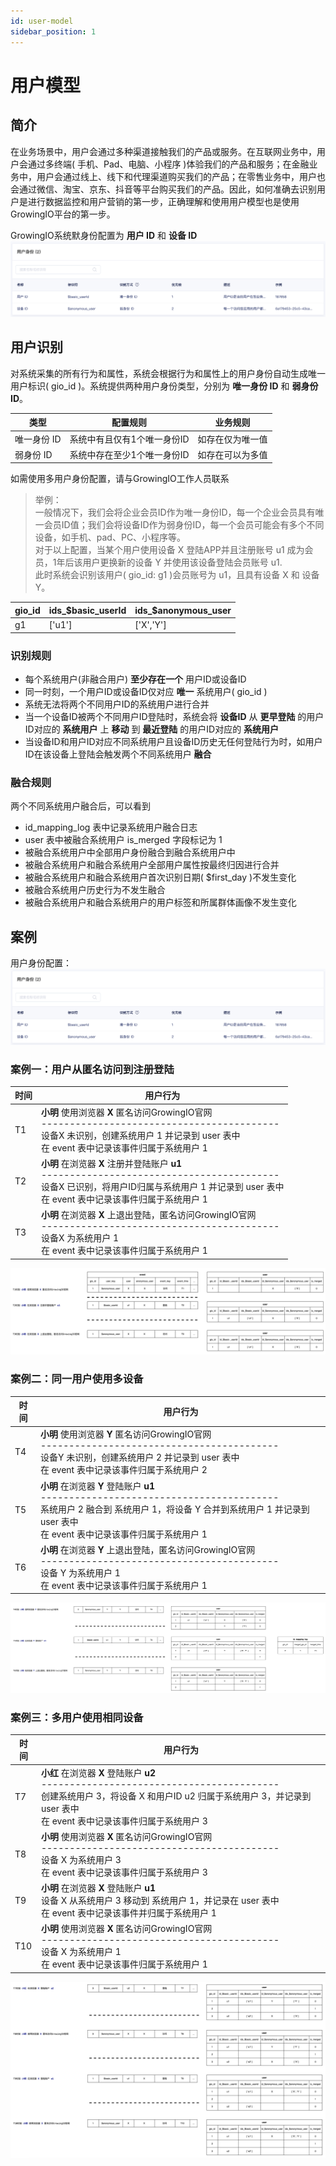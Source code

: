 ```yaml
---
id: user-model
sidebar_position: 1
---
```


# 用户模型

## 简介[](#jian-jie)

在业务场景中，用户会通过多种渠道接触我们的产品或服务。在互联网业务中，用户会通过多终端( 手机、Pad、电脑、小程序 )体验我们的产品和服务；在金融业务中，用户会通过线上、线下和代理渠道购买我们的产品；在零售业务中，用户也会通过微信、淘宝、京东、抖音等平台购买我们的产品。因此，如何准确去识别用户是进行数据监控和用户营销的第一步，正确理解和使用用户模型也是使用GrowingIO平台的第一步。

GrowingIO系统默身份配置为 **用户 ID** 和 **设备 ID**
![](/img/用户模型-默认身份配置.png)


## 用户识别[](#yong-hu-shi-bie)

对系统采集的所有行为和属性，系统会根据行为和属性上的用户身份自动生成唯一用户标识( gio_id )。系统提供两种用户身份类型，分别为 **唯一身份 ID** 和 **弱身份 ID**。

| 类型 | 配置规则 | 业务规则 |
| -- | -- | -- |
| 唯一身份 ID | 系统中有且仅有1个唯一身份ID| 如存在仅为唯一值 |
| 弱身份 ID | 系统中存在至少1个唯一身份ID| 如存在可以为多值 |

如需使用多用户身份配置，请与GrowingIO工作人员联系

> 举例：\
> 一般情况下，我们会将企业会员ID作为唯一身份ID，每一个企业会员具有唯一会员ID值；我们会将设备ID作为弱身份ID，每一个会员可能会有多个不同设备，如手机、pad、PC、小程序等。\
> 对于以上配置，当某个用户使用设备 X 登陆APP并且注册账号 u1 成为会员，1年后该用户更换新的设备 Y 并使用该设备登陆会员账号 u1.\
> 此时系统会识别该用户( gio_id: g1 )会员账号为 u1，且具有设备 X 和 设备 Y。

| gio_id | ids_$basic_userId | ids_$anonymous_user | 
| -- | -- | -- |
| g1 | ['u1'] | ['X','Y'] |

### 识别规则

* 每个系统用户(非融合用户) **至少存在一个** 用户ID或设备ID
* 同一时刻，一个用户ID或设备ID仅对应 **唯一** 系统用户( gio_id )
* 系统无法将两个不同用户ID的系统用户进行合并
* 当一个设备ID被两个不同用户ID登陆时，系统会将 **设备ID** 从 **更早登陆** 的用户ID对应的 **系统用户** 上 **移动** 到 **最近登陆** 的用户ID对应的 **系统用户**
* 当设备ID和用户ID对应不同系统用户且设备ID历史无任何登陆行为时，如用户ID在该设备上登陆会触发两个不同系统用户 **融合**

### 融合规则

两个不同系统用户融合后，可以看到

* id_mapping_log 表中记录系统用户融合日志
* user 表中被融合系统用户 is_merged 字段标记为 1
* 被融合系统用户中全部用户身份融合到融合系统用户中
* 被融合系统用户和融合系统用户全部用户属性按最终归因进行合并
* 被融合系统用户和融合系统用户首次识别日期( $first_day )不发生变化
* 被融合系统用户历史行为不发生融合
* 被融合系统用户和融合系统用户的用户标签和所属群体画像不发生变化    

## 案例[](#an-li)

用户身份配置：
![](/img/用户模型-默认身份配置.png)

### 案例一：用户从匿名访问到注册登陆

| 时间 | 用户行为 |
| -- | -- |
| T1 | **小明** 使用浏览器 **X** 匿名访问GrowingIO官网<br>------------------------------------------<br>设备X 未识别，创建系统用户 1 并记录到 user 表中<br>在 event 表中记录该事件归属于系统用户 1 |
| T2 | **小明** 在浏览器 **X** 注册并登陆账户 **u1**<br>------------------------------------------<br>设备X 已识别，将用户ID归属与系统用户 1 并记录到 user 表中<br>在 event 表中记录该事件归属于系统用户 1 |
| T3 | **小明** 在浏览器 **X** 上退出登陆，匿名访问GrowingIO官网<br>------------------------------------------<br>设备X 为系统用户 1<br>在 event 表中记录该事件归属于系统用户 1 |

![](/img/用户模型-匿名转登陆.png)

### 案例二：同一用户使用多设备

| 时间 | 用户行为 |
| -- | -- |
| T4 | **小明** 使用浏览器 **Y** 匿名访问GrowingIO官网<br>------------------------------------------<br>设备Y 未识别，创建系统用户 2 并记录到 user 表中<br>在 event 表中记录该事件归属于系统用户 2 |
| T5 | **小明** 在浏览器 **Y** 登陆账户 **u1**<br>------------------------------------------<br>系统用户 2 融合到 系统用户 1，将设备 Y 合并到系统用户 1 并记录到 user 表中<br>在 event 表中记录该事件归属于系统用户 1 |
| T6 | **小明** 在浏览器 **Y** 上退出登陆，匿名访问GrowingIO官网<br>------------------------------------------<br>设备 Y 为系统用户 1<br>在 event 表中记录该事件归属于系统用户 1 |

![](/img/用户模型-同一用户使用多设备.png)

### 案例三：多用户使用相同设备

| 时间 | 用户行为 |
| -- | -- |
| T7 | **小红** 在浏览器 **X** 登陆账户 **u2**<br>------------------------------------------<br>创建系统用户 3，将设备 X 和用户ID u2 归属于系统用户 3，并记录到 user 表中<br>在 event 表中记录该事件归属于系统用户 3 |
| T8 | **小明** 使用浏览器 **X** 匿名访问GrowingIO官网<br>------------------------------------------<br>设备 X 为系统用户 3<br>在 event 表中记录该事件归属于系统用户 3 |
| T9 | **小明** 在浏览器 **X** 登陆账户 **u1**<br>设备 X 从系统用户 3 移动到 系统用户 1，并记录在 user 表中<br>在 event 表中记录该事件并归属于系统用户 1 |
| T10 | **小明** 使用浏览器 **X** 匿名访问GrowingIO官网<br>------------------------------------------<br>设备 X 为系统用户 1<br>在 event 表中记录该事件归属于系统用户 1 |

![](/img/用户模型-多用户使用相同设备.png)